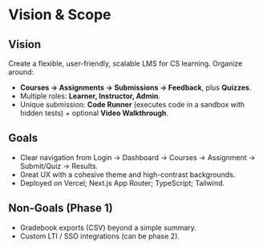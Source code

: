 # Vision & Scope

## Vision
Create a flexible, user-friendly, scalable LMS for CS learning. Organize around:
- **Courses → Assignments → Submissions → Feedback**, plus **Quizzes**.
- Multiple roles: **Learner, Instructor, Admin**.
- Unique submission: **Code Runner** (executes code in a sandbox with hidden tests) + optional **Video Walkthrough**.

## Goals
- Clear navigation from Login → Dashboard → Courses → Assignment → Submit/Quiz → Results.
- Great UX with a cohesive theme and high-contrast backgrounds.
- Deployed on Vercel; Next.js App Router; TypeScript; Tailwind.

## Non-Goals (Phase 1)
- Gradebook exports (CSV) beyond a simple summary.
- Custom LTI / SSO integrations (can be phase 2).
